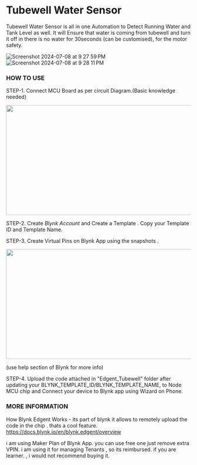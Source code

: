 # Tubewell Water Sensor #

Tubewell Water Sensor is all in one Automation to Detect Running Water and Tank Level as well. It will Ensure that water is coming from tubewell and turn it off in there is no water for 30seconds (can be customised), for the motor safety.

![Screenshot 2024-07-08 at 9 27 59 PM](https://github.com/deepaklohia/Arduino-and-IoT-Projects/assets/57560249/abae2933-8385-4f38-8d7c-7e4510be5bfc)
![Screenshot 2024-07-08 at 9 28 11 PM](https://github.com/deepaklohia/Arduino-and-IoT-Projects/assets/57560249/1e4be284-cae4-4614-bec1-c8a66e2aa7e2)


### HOW TO USE ###
STEP-1. Connect MCU Board as per circuit Diagram.(Basic knowledge needed)

<img src="https://github.com/deepaklohia/NodeMcu-Water-Sensor/assets/57560249/facebf75-528f-4b22-996f-6901e90e0e14" width=600 height=300>

STEP-2. Create _Blynk Account_ and Create a Template . Copy your Template ID and Template Name.

STEP-3. Create Virtual Pins on Blynk App using the snapshots .
<!--
![Blynk Virtual Pins](https://github.com/deepaklohia/Arduino-and-IoT-Projects/assets/57560249/e93f260e-4090-49b9-9e20-952cf29f174b)
-->

<img src="https://github.com/deepaklohia/Arduino-and-IoT-Projects/assets/57560249/e93f260e-4090-49b9-9e20-952cf29f174b)" width=600 height=300>

(use help section of Blynk for more info)

STEP-4. Upload the code attached in "Edgent_Tubewell" folder after updating your BLYNK_TEMPLATE_ID/BLYNK_TEMPLATE_NAME,  to Node MCU chip and Connect your device to Blynk app using Wizard on Phone. 

### MORE INFORMATION ###
How Blynk Edgent Works - its part of blynk it allows to remotely upload the code in the chip . thats a cool feature. 
https://docs.blynk.io/en/blynk.edgent/overview

i am using Maker Plan of Blynk App. you can use free one just remove extra VPIN. i am using it for managing Tenants , so its reimbursed. if you are learner. ,  i would not recommend buying it. 




